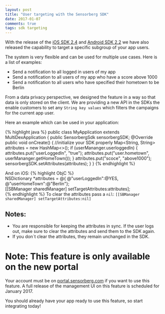 ```yaml
---
layout: post
title: "User targeting with the Sensorberg SDK"
date: 2017-01-07
comments: true
tags: sdk targeting
---
```

  
With the release of the [iOS SDK 2.4](https://github.com/sensorberg-dev/ios-sdk/releases/tag/2.4) and [Android SDK 2.2](https://github.com/sensorberg-dev/android-sdk/releases/tag/v2.2.0-RAILS) we have also released the capability to target a specific subgroup of your app users. 

The system is very flexible and can be used for multiple use cases. Here is a list of examples:

* Send a notification to all logged in users of my app
* Send a notification to all users of my app who have a score above 1000
* Send a notification to all users who have specified their hometown to be Berlin

From a data privacy perspective, we designed the feature in a way so that data is only stored on the client. We are providing a new API in the SDKs the enable customers to set any ```String key values``` which filters the campaigns for the current app user.
<!--more-->
Here an example which can be used in your application:

{% highlight java %}
public class MyApplication extends MultiDexApplication {
	public SensorbergSdk sensorbergSDK;
	@Override
    public void onCreate() {
    	//initialize your SDK properly
    	Map<String, String> attributes = new HashMap<>();
    	if (userMananger.userloggedIn) {
    		attributes.put("userLoggedIn", "true");
    		attributes.put("user.hometown", userMananger.getHomeTown());
    	}
    	attributes.put("scoce", "above1000");
    	sensorbergSDK.setAttributes(attributes);
    }
}
{% endhighlight %}

And on iOS:
{% highlight ObjC %}  
NSDictionary *attributes = @{ @"userLoggedIn":@YES,  
                              @"userHomeTown":@"Berlin"};  
[[SBManager sharedManager] setTargetAttributes:attributes];  
{% endhighlight %}
To clear the attributes pass a `nil`: `[[SBManager sharedManager] setTargetAttributes:nil]`  


## Notes:

 * You are responsible for keeping the attributes in sync. If the user logs out, make sure to clear the attributes and send them to the SDK again.
 * If you don´t clear the attributes, they remain unchanged in the SDK.
 
<div class="callout callout-info">
    <h1><i class="fa fa-info-circle"></i> Note: This feature is only available on the new portal</h1>
    <p>Your account must be on <a href="https://portal.sensorberg.com">portal.sensorberg.com</a> if you want to use this feature. A full release of the management UI on this feature is scheduled for January 2017.</p>
    <p>You should already have your app ready to use this feature, so start integrating today!</p>
</div>
